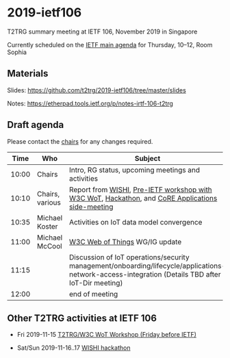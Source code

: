 # 2019-ietf106
T2TRG summary meeting at IETF 106, November 2019 in Singapore

Currently scheduled on the [IETF main agenda][] for Thursday,
10–12, Room Sophia

[IETF main agenda]: https://datatracker.ietf.org/meeting/agenda

## Materials

Slides: <https://github.com/t2trg/2019-ietf106/tree/master/slides>

Notes: <https://etherpad.tools.ietf.org/p/notes-irtf-106-t2trg>

## Draft agenda

Please contact the [chairs][] for any changes required.

|  Time | Who             | Subject                                                                                                                                                | Docs                                         |
|-------|-----------------|--------------------------------------------------------------------------------------------------------------------------------------------------------|----------------------------------------------|
| 10:00 | Chairs          | Intro, RG status, upcoming meetings and activities                                                                                                     | [draft-irtf-t2trg-rest-iot][restiot]         |
| 10:10 | Chairs, various | Report from [WISHI][], [Pre-IETF workshop with W3C WoT][pre106wot], [Hackathon][WISHI hackathon], and [CoRE Applications side-meeting][core-apps-side] | [draft-petrov-t2trg-youpi](https://tools.ietf.org/html/draft-petrov-t2trg-youpi-01)                                             |
| 10:35 | Michael Koster  | Activities on IoT data model convergence                                                                                                               |                                              |
| 11:00 | Michael McCool  | [W3C Web of Things][W3CWoT] WG/IG update                                                                                                               |                                              |
| 11:15 |                 | Discussion of IoT operations/security management/onboarding/lifecycle/applications-network-access-integration (Details TBD after IoT-Dir meeting)      | [draft-sarikaya-t2trg-sbootstrapping][sboot] |
| 12:00 |                 | end of meeting                                                                                                                                         |                                              |

[WISHI]: https://github.com/t2trg/wishi/wiki/Agenda-items
[seccons]: https://tools.ietf.org/html/rfc8576
[restiot]: https://tools.ietf.org/html/draft-irtf-t2trg-rest-iot
[chairs]: mailto:t2trg-chairs@irtf.org
[iotschemacg]: https://www.w3.org/community/iotschema/
[W3CWoT]: https://www.w3.org/WoT/
[edge]: https://tools.ietf.org/html/draft-hong-t2trg-iot-edge-computing-00
[youpi]: https://tools.ietf.org/html/draft-petrov-t2trg-youpi-00
[sboot]: https://tools.ietf.org/html/draft-sarikaya-t2trg-sbootstrapping

[pre106wot]: https://github.com/t2trg/2019-11-singapore
[rdrepl]: https://tools.ietf.org/html/draft-amsuess-core-rd-replication
[core-apps]: https://tools.ietf.org/html/draft-hartke-core-apps
[CoRAL]: https://tools.ietf.org/html/draft-ietf-core-coral
[core-apps-side]: https://trac.ietf.org/trac/ietf/meeting/wiki/106sidemeetings#Room:Butterworth-Tuesday


## Other T2TRG activities at IETF 106

* Fri 2019-11-15 [T2TRG/W3C WoT Workshop (Friday before IETF)][pre106wot]

* Sat/Sun 2019-11-16..17 [WISHI hackathon][]


[WISHI hackathon]: https://github.com/t2trg/wishi/wiki/Preparation:-Hackathon-Planning
[Hackathon]: https://trac.ietf.org/trac/ietf/meeting/wiki/106hackathon#ProjectsIncludedinHackathonaddyourprojectusingthetemplateprovidedatendofprojectlist
